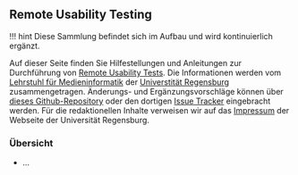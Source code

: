 ## Remote Usability Testing

!!! hint 
	Diese Sammlung befindet sich im Aufbau und wird kontinuierlich ergänzt.

Auf dieser Seite finden Sie Hilfestellungen und Anleitungen zur Durchführung von [Remote Usability Tests](https://en.wikipedia.org/wiki/Usability_testing#Remote_usability_testing). Die Informationen werden vom [Lehrstuhl für Medieninformatik](https://www.uni-regensburg.de/sprache-literatur-kultur/medieninformatik/) der [Universtität Regensburg](https://www.uni-regensburg.de/) zusammengetragen. Änderungs- und Ergänzungsvorschläge können über [dieses Github-Repository](https://github.com/UniRegensburg/Remote-Usability-Testing) oder den dortigen [Issue Tracker](https://github.com/UniRegensburg/Remote-Usability-Testing/issues) eingebracht werden. Für die redaktionellen Inhalte verweisen wir auf das [Impressum](https://www.uni-regensburg.de/impressum/index.html) der Webseite der Universität Regensburg.

### Übersicht

- ...